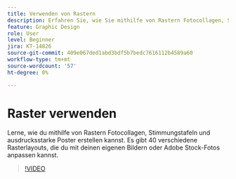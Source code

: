 ```yaml
---
title: Verwenden von Rastern
description: Erfahren Sie, wie Sie mithilfe von Rastern Fotocollagen, Stimmungstafeln und beeindruckende Poster erstellen
feature: Graphic Design
role: User
level: Beginner
jira: KT-14826
source-git-commit: 409e067ded1abd3bdf5b7bedc7616112b4589a60
workflow-type: tm+mt
source-wordcount: '57'
ht-degree: 0%

---
```


# Raster verwenden

Lerne, wie du mithilfe von Rastern Fotocollagen, Stimmungstafeln und ausdrucksstarke Poster erstellen kannst. Es gibt 40 verschiedene Rasterlayouts, die du mit deinen eigenen Bildern oder Adobe Stock-Fotos anpassen kannst.

>[!VIDEO](https://video.tv.adobe.com/v/3426934?quality=12&learn=on&hidetitle=true)
